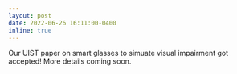 ```yaml
---
layout: post
date: 2022-06-26 16:11:00-0400
inline: true
---
```


Our UIST paper on smart glasses to simuate visual impairment got accepted! More details coming soon.
